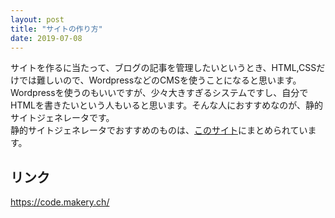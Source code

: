 ```yaml
---
layout: post
title: "サイトの作り方"
date: 2019-07-08
---
```

サイトを作るに当たって、ブログの記事を管理したいというとき、HTML,CSSだけでは難しいので、WordpressなどのCMSを使うことになると思います。
Wordpressを使うのもいいですが、少々大きすぎるシステムですし、自分でHTMLを書きたいという人もいると思います。そんな人におすすめなのが、静的サイトジェネレータです。　<br>
静的サイトジェネレータでおすすめのものは、<a href="https://www.staticgen.com/">このサイト</a>にまとめられています。

## リンク
https://code.makery.ch/
